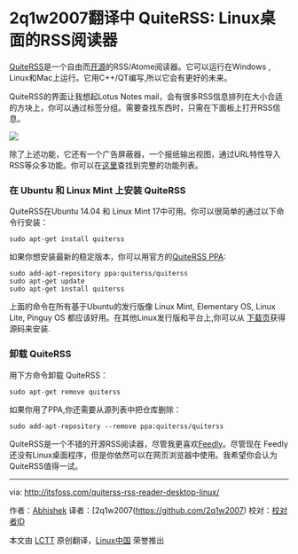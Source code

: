2q1w2007翻译中
QuiteRSS: Linux桌面的RSS阅读器
================================================================================
[QuiteRSS][1]是一个自由而[开源][2]的RSS/Atome阅读器。它可以运行在Windows , Linux和Mac上运行。它用C++/QT编写,所以它会有更好的未来。

QuiteRSS的界面让我想起Lotus Notes mail，会有很多RSS信息排列在大小合适的方块上，你可以通过标签分组。需要查找东西时，只需在下面板上打开RSS信息。

![](http://itsfoss.itsfoss.netdna-cdn.com/wp-content/uploads/2014/09/QuiteRSS_Ubuntu.jpeg)

除了上述功能，它还有一个广告屏蔽器，一个报纸输出视图，通过URL特性导入RSS等众多功能。你可以在[这里][3]查找到完整的功能列表。

### 在 Ubuntu 和 Linux Mint 上安装 QuiteRSS ###

QuiteRSS在Ubuntu 14.04 和 Linux Mint 17中可用。你可以很简单的通过以下命令行安装：

    sudo apt-get install quiterss

如果你想安装最新的稳定版本，你可以用官方的[QuiteRSS PPA][4]:

    sudo add-apt-repository ppa:quiterss/quiterss
    sudo apt-get update
    sudo apt-get install quiterss

上面的命令在所有基于Ubuntu的发行版像 Linux Mint, Elementary OS, Linux Lite, Pinguy OS 都应该好用。在其他Linux发行版和平台上,你可以从 [下载页][5]获得源码来安装.

### 卸载 QuiteRSS ###

用下方命令卸载 QuiteRSS：

    sudo apt-get remove quiterss

如果你用了PPA,你还需要从源列表中把仓库删除：

    sudo add-apt-repository --remove ppa:quiterss/quiterss

QuiteRSS是一个不错的开源RSS阅读器，尽管我更喜欢[Feedly][6]。尽管现在 Feedly 还没有Linux桌面程序，但是你依然可以在网页浏览器中使用。我希望你会认为QuiteRSS值得一试。

--------------------------------------------------------------------------------

via: http://itsfoss.com/quiterss-rss-reader-desktop-linux/

作者：[Abhishek][a]
译者：[2q1w2007(https://github.com/2q1w2007)
校对：[校对者ID](https://github.com/校对者ID)

本文由 [LCTT](https://github.com/LCTT/TranslateProject) 原创翻译，[Linux中国](http://linux.cn/) 荣誉推出

[a]:http://itsfoss.com/author/Abhishek/
[1]:http://quiterss.org/
[2]:http://itsfoss.com/category/open-source-software/
[3]:http://quiterss.org/en/about
[4]:https://launchpad.net/~quiterss/+archive/ubuntu/quiterss/
[5]:http://quiterss.org/en/download
[6]:http://feedly.com/
